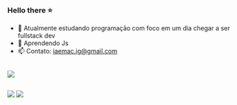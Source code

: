 ### Hello there ⭐

- 🔭 Atualmente estudando programação com foco em um dia chegar a ser fullstack dev
- 🌱 Aprendendo Js
- 📫 Contato: iaemac.ig@gmail.com

##

<div>
  <img src= "https://github-readme-stats.vercel.app/api/top-langs/?username=IaeMac" 
    
<div>

##
<div>
  <a href="https://www.instagram.com/_iaemac" target"_blank"><img src="https://img.shields.io/badge/Instagram-E4405F?style=for-the-badge&logo=instagram&logoColor=white"target"_blank"><a/>
   <a href="https://www.linkedin.com/in/iago-machado-601274280/"target"_blank"><img src="https://img.shields.io/badge/LinkedIn-0077B5?style=for-the-badge&logo=linkedin&logoColor=white"target"_blank"></a>
  
</div>

